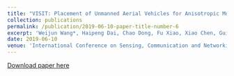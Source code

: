```yaml
---
title: "VISIT: Placement of Unmanned Aerial Vehicles for Anisotropic Monitoring Tasks"
collection: publications
permalink: /publication/2019-06-10-paper-title-number-6
excerpt: 'Weijun Wang*, Haipeng Dai, Chao Dong, Fu Xiao, Xiao Chen, Guihai Chen.'
date: 2019-06-10
venue: 'International Conference on Sensing, Communication and Networking (SECON)'
---
```


[Download paper here](http://weijunalexwang.github.io/files/VISIT2019.pdf)
